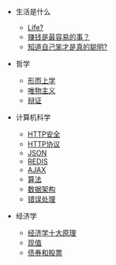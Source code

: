 * 生活是什么
  * [Life?](Life/生活是什么.md)
  * [赚钱是最容易的事？](Life/钱是最容易的事.md)
  * [知道自己笨才是真的聪明?](Life/道自己笨才是真的聪明.md)

* 哲学
  * [形而上学](Life/形而上学.md)
  * [唯物主义](Life/唯物主义.md)
  * [辩证](Life/辩证.md)

* 计算机科学
  * [HTTP安全](TO/HTTP安全.md)
  * [HTTP协议](TO/HTTP协议.md)
  * [JSON](TO/JSON.md)
  * [REDIS](TO/REDIS.md)
  * [AJAX](TO/AJAX.md)
  * [算法](TO/算法.md)
  * [数据架构](TO/数据架构.md)
  * [错误处理](TO/错误处理.md)

* 经济学
  * [经济学十大原理](EO/经济学十大原理.md)
  * [现值](EO/现值.md)
  * [债券和股票](EO/债券和股票.md)

